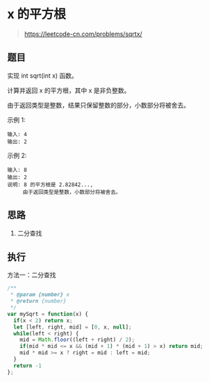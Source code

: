 # x 的平方根
> https://leetcode-cn.com/problems/sqrtx/

## 题目

实现 int sqrt(int x) 函数。

计算并返回 x 的平方根，其中 x 是非负整数。

由于返回类型是整数，结果只保留整数的部分，小数部分将被舍去。

示例 1:

```
输入: 4
输出: 2
```

示例 2:

```
输入: 8
输出: 2
说明: 8 的平方根是 2.82842..., 
     由于返回类型是整数，小数部分将被舍去。
```

## 思路

1. 二分查找

## 执行

方法一：二分查找

```javascript
/**
 * @param {number} x
 * @return {number}
 */
var mySqrt = function(x) {
  if(x < 2) return x;
  let [left, right, mid] = [0, x, null];
  while(left < right) {
    mid = Math.floor((left + right) / 2);
    if(mid * mid <= x && (mid + 1) * (mid + 1) > x) return mid;
    mid * mid >= x ? right = mid : left = mid;
  }
  return -1
};
```
